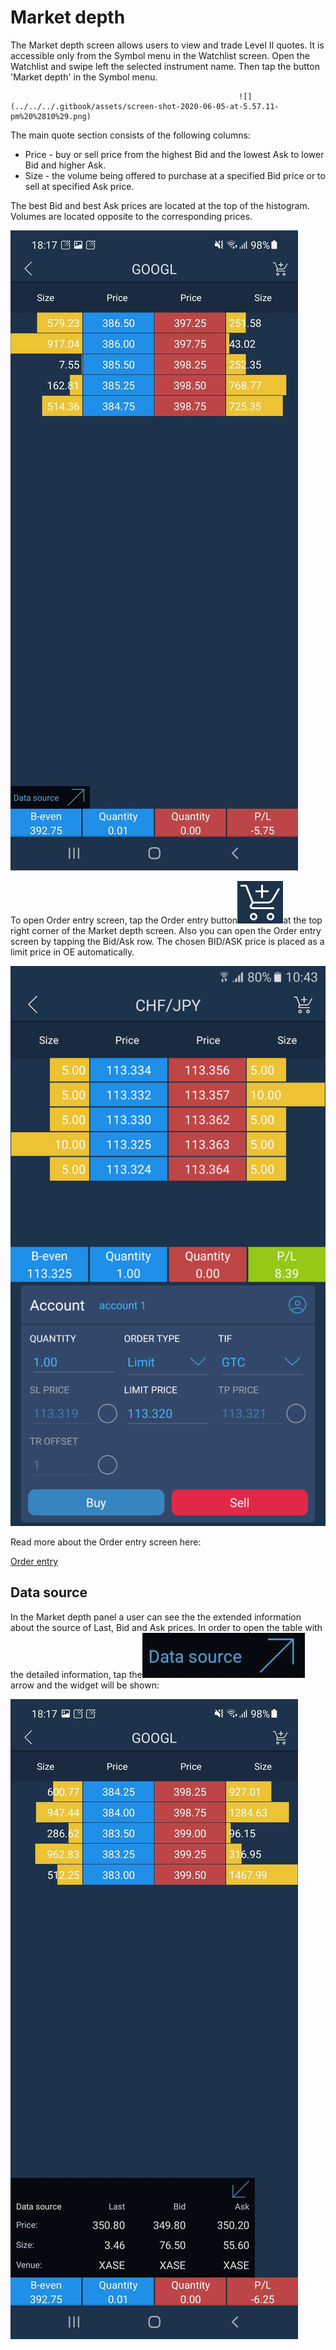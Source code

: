 # Market depth

The Market depth screen allows users to view and trade Level II quotes. It is accessible only from the Symbol menu in the Watchlist screen. Open the Watchlist and swipe left the selected instrument name. Then tap the button 'Market depth' in the Symbol menu.

```text
                                                   ![](../../../.gitbook/assets/screen-shot-2020-06-05-at-5.57.11-pm%20%2810%29.png)                          
```

The main quote section consists of the following columns:

* Price - buy or sell price from the highest Bid and the lowest Ask to lower Bid and higher Ask.
* Size - the volume being offered to purchase at a specified Bid price or to sell at specified Ask price.

The best Bid and best Ask prices are located at the top of the histogram. Volumes are located opposite to the corresponding prices.

![](../../../.gitbook/assets/md1.jpeg)

To open Order entry screen, tap the Order entry button![](../../../.gitbook/assets/1-kopiya%20%287%29%20%281%29.png)at the top right corner of the Market depth screen. Also you can open the Order entry screen by tapping the Bid/Ask row. The chosen BID/ASK price is placed as a limit price in OE automatically.

![](../../../.gitbook/assets/2%20%28112%29.png)

Read more about the Order entry screen here:

[Order entry](https://help.za.velocitytrade.com/mobile-applications/phone/android/order-entry)

## Data source

In the Market depth panel a user can see the the extended information about the source of Last, Bid and Ask prices. In order to open the table with the detailed information, tap the![](../../../.gitbook/assets/1627053453914-kopiya%20%281%29.jpeg)arrow and the widget will be shown:

![](../../../.gitbook/assets/1627053455414.jpeg)

